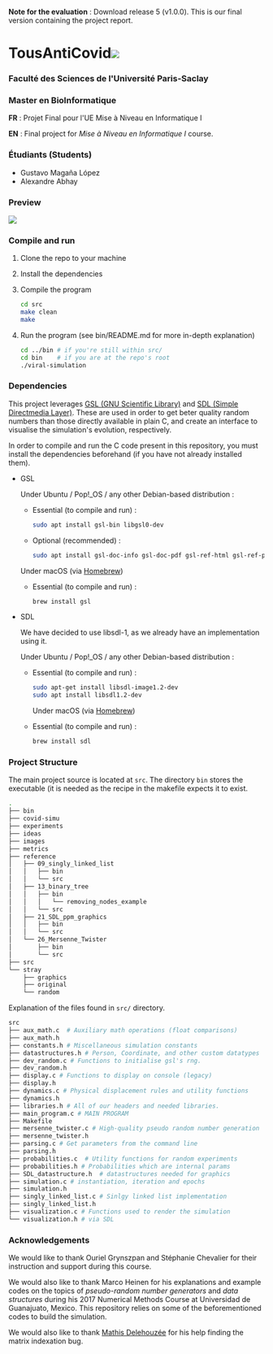 
**Note for the evaluation** : Download release 5 (v1.0.0). This is our final version containing the project report.
# TousAntiCovid![](images/c-vid-logo.png)

### Faculté des Sciences de l'Université Paris-Saclay

### Master en BioInformatique

**FR** : Projet Final pour l'UE Mise à Niveau en Informatique I

**EN** : Final project for *Mise à Niveau en Informatique I* course.

### Étudiants (Students)

* Gustavo Magaña López
* Alexandre Abhay



### Preview

![](images/simu.gif)



### Compile and run

1. Clone the repo to your machine

2. Install the dependencies

3. Compile the program
   
   ```bash
   cd src
   make clean
   make
   ```

4. Run the program (see bin/README.md for more in-depth explanation)
   
   ```bash
   cd ../bin # if you're still within src/
   cd bin    # if you are at the repo's root
   ./viral-simulation    
   ```

### Dependencies

This project leverages [GSL (GNU Scientific Library)](https://www.gnu.org/software/gsl/) and [SDL (Simple Directmedia Layer)](https://www.libsdl.org/). These are used in order to get beter quality random numbers than those directly available in plain C, and create an interface to visualise the simulation's evolution, respectively. 

In order to compile and run the C code present in this repository, you must install the dependencies beforehand (if you have not already installed them).

* GSL
  
  Under Ubuntu / Pop!\_OS / any other Debian-based distribution :
  
  * Essential (to compile and run) :
    
    ```bash
    sudo apt install gsl-bin libgsl0-dev
    ```
  
  * Optional (recommended) :
    
    ```bash
    sudo apt install gsl-doc-info gsl-doc-pdf gsl-ref-html gsl-ref-psdoc
    ```
  
  Under macOS (via [Homebrew](https://formulae.brew.sh/formula/gsl))
  
  * Essential (to compile and run) :
    
    ```bash
    brew install gsl
    ```

* SDL
  
  We have decided to use libsdl-1, as we already have an implementation using it. 
  
  Under Ubuntu / Pop!\_OS / any other Debian-based distribution :
  
  * Essential (to compile and run) :
    
    ```bash
    sudo apt-get install libsdl-image1.2-dev
    sudo apt install libsdl1.2-dev
    ```
    
    Under macOS (via [Homebrew](https://formulae.brew.sh/formula/gsl))
  
  * Essential (to compile and run) :
    
    ```bash
    brew install sdl
    ```

### Project Structure

The main project source is located at `src`. The directory `bin` stores the executable (it is needed as the recipe in the makefile expects it to exist.

```bash
.
├── bin
├── covid-simu
├── experiments
├── ideas
├── images
├── metrics
├── reference
│   ├── 09_singly_linked_list
│   │   ├── bin
│   │   └── src
│   ├── 13_binary_tree
│   │   ├── bin
│   │   │   └── removing_nodes_example
│   │   └── src
│   ├── 21_SDL_ppm_graphics
│   │   ├── bin
│   │   └── src
│   └── 26_Mersenne_Twister
│       ├── bin
│       └── src
├── src
└── stray
    ├── graphics
    ├── original
    └── random
```

Explanation of the files found in `src/` directory.

```bash
src
├── aux_math.c  # Auxiliary math operations (float comparisons)
├── aux_math.h
├── constants.h # Miscellaneous simulation constants
├── datastructures.h # Person, Coordinate, and other custom datatypes
├── dev_random.c # Functions to initialise gsl's rng.
├── dev_random.h
├── display.c # Functions to display on console (legacy)
├── display.h
├── dynamics.c # Physical displacement rules and utility functions
├── dynamics.h 
├── libraries.h # All of our headers and needed libraries.
├── main_program.c # MAIN PROGRAM
├── Makefile 
├── mersenne_twister.c # High-quality pseudo random number generation
├── mersenne_twister.h
├── parsing.c # Get parameters from the command line
├── parsing.h
├── probabilities.c  # Utility functions for random experiments
├── probabilities.h # Probabilities which are internal params
├── SDL_datastructure.h  # datastructures needed for graphics
├── simulation.c # instantiation, iteration and epochs
├── simulation.h 
├── singly_linked_list.c # Sinlgy linked list implementation
├── singly_linked_list.h
├── visualization.c # Functions used to render the simulation
└── visualization.h # via SDL
```

### Acknowledgements

We would like to thank Ouriel Grynszpan and Stéphanie Chevalier for their instruction and support during this course.

We would also like to thank Marco Heinen for his explanations and example
codes on the topics of _pseudo-random number generators_ and 
_data structures_ during his 2017 Numerical Methods Course at Universidad de Guanajuato, Mexico. This repository relies on some of the 
beforementioned codes to build the simulation.

We would also like to thank [Mathis Delehouzée](https://github.com/mathisdelehouzee) for his help finding the matrix indexation bug.
